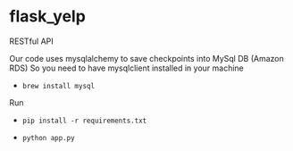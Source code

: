 # flask_yelp
RESTful API

Our code uses mysqlalchemy to save checkpoints into MySql DB (Amazon RDS) So you need to have mysqlclient installed in your machine

* `brew install mysql`

Run

* `pip install -r requirements.txt`

* `python app.py`
